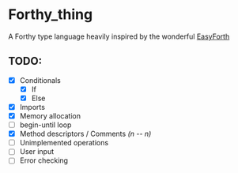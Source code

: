 # Forthy_thing
A Forthy type language heavily inspired by the wonderful [EasyForth](https://skilldrick.github.io/easyforth/)


## TODO:
- [X] Conditionals
    - [X] If
    - [X] Else
- [X] Imports
- [X] Memory allocation
- [ ] begin-until loop
- [X] Method descriptors / Comments *(n -- n)*
- [ ] Unimplemented operations
- [ ] User input
- [ ] Error checking
